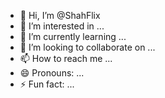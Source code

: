 - 👋 Hi, I’m @ShahFlix
- 👀 I’m interested in ...
- 🌱 I’m currently learning ...
- 💞️ I’m looking to collaborate on ...
- 📫 How to reach me ...
- 😄 Pronouns: ...
- ⚡ Fun fact: ...

<!---
ShahFlix/ShahFlix is a ✨ special ✨ repository because its `README.md` (this file) appears on your GitHub profile.
You can click the Preview link to take a look at your changes.
--->

